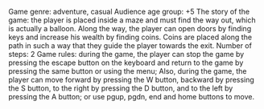 Game genre: adventure, casual
Audience age group: +5
The story of the game: the player is placed inside a maze and must find the way out, which is actually a balloon. Along the way, the player can open doors by finding keys and increase his wealth by finding coins. Coins are placed along the path in such a way that they guide the player towards the exit.
Number of steps: 2
Game rules: during the game, the player can stop the game by pressing the escape button on the keyboard and return to the game by pressing the same button or using the menu; Also, during the game, the player can move forward by pressing the W button, backward by pressing the S button, to the right by pressing the D button, and to the left by pressing the A button; or use pgup, pgdn, end and home buttons to move.
